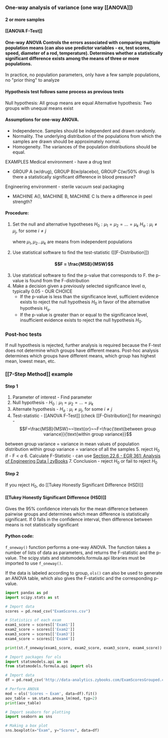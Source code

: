 ### One-way analysis of variance (one way [[ANOVA]])

#### 2 or more samples
#### [[ANOVA F-Test]]
#### One-way ANOVA Controls the errors associated with comparing multiple population means (can also use predictor variables - ex, test scores, speed, diameter of a rod, temperature). Determines whether a statistically significant difference exists among the means of three or more populations.

In practice, no population parameters, only have a few sample populations, no "prior thing" to analyze

#### Hypothesis test follows same process as previous tests
Null hypothesis: All group means are equal
Alternative hypothesis: Two groups with unequal means exist

#### Assumptions for one-way ANOVA.

- Independence. Samples should be independent and drawn randomly.
- Normality. The underlying distribution of the populations from which the samples are drawn should be approximately normal.
- Homogeneity. The variances of the population distributions should be equal.

EXAMPLES
Medical environment - have a drug test
- GROUP A (w/drug), GROUP B(w/placebo), GROUP C(w/50% drug)
Is there a statistically significant difference in blood pressure?

Engineering environment - sterile vacuum seal packaging
- MACHINE A(), MACHINE B, MACHINE C
Is there a difference in peel strength? 


#### Procedure:
1. Set the null and alternative hypotheses
	$H_0: \mu_1 = \mu_2 = ... = \mu_k$
	$H_a: \mu_i \neq \mu_j, ~\text{for some}~ i \neq j$
	
    where $\mu_1, \mu_2...\mu_k$ are means from independent populations
    
2. Use statistical software to find the test-statistic ([[F-Distribution]])
#### $$F = \frac{MSB}{MSW}$$
    
3. Use statistical software to find the p-value that corresponds to F. the p-value is found from the F-distribution
4. Make a decision given a previously selected significance level α, typically 0.05 - OUR CHOICE
    - If the p-value is less than the significance level, sufficient evidence exists to reject the null hypothesis $H_0$ in favor of the alternative hypothesis $H_a$.
    - If the p-value is greater than or equal to the significance level, insufficient evidence exists to reject the null hypothesis $H_0$.



### Post-hoc tests
If null hypothesis is rejected, further analysis is required because the F-test does not determine which groups have different means. Post-hoc analysis determines which groups have different means, which group has highest mean, lowest mean, etc.





### [[7-Step Method]] example

#### Step 1
1. Parameter of interest  - Find parameter
2. Null hypothesis - $H_0: \mu_1 = \mu_2 = ... = \mu_k$
3. Alternate hypothesis - $H_a: \mu_i \neq \mu_j, ~\text{for some}~ i \neq j$
4. Test-statistic - [[ANOVA F-Test]]  (check [[F-Distribution]] for meanings) - $$F=\frac{MSB}{MSW}~~\text{or}~~F=\frac{\text{between group variance}}{\text{within group variance}}$$

between group variance = variance in mean values of population distribution
within group variance = variance of all the samples
5. reject $H_0$ if - F < $\alpha$
6. Calculate F-Statistic  - can use [Section 22.6 - EGR 361: Analysis of Engineering Data | zyBooks](https://learn.zybooks.com/zybook/UPEGR361ZuendelWinter2025/chapter/22/section/6)
7. Conclusion - reject $H_0$ or fail to reject $H_0$
#### Step 2
If you reject $H_0$, do [[Tukey Honestly Significant Difference (HSD)]]







#### [[Tukey Honestly Significant Difference (HSD)]]
Gives the 95% confidence intervals for the mean difference between pairwise groups and determines which mean difference is statistically significant. If 0 falls in the confidence interval, then difference between means is not statistically significant

#### Python code:
`f_oneway()` function performs a one-way ANOVA. The function takes a number of lists of data as parameters, and returns the F-statistic and the p-value. The scipy.stats and statsmodels.formula.api libraries must be imported to use `f_oneway()`.

If the data is labeled according to group, `ols()` can also be used to generate an ANOVA table, which also gives the F-statistic and the corresponding p-value.

```python
import pandas as pd
import scipy.stats as st

# Import data
scores = pd.read_csv("ExamScores.csv")

# Statistics of each exam
exam1_score = scores[['Exam1']]
exam2_score = scores[['Exam2']]
exam3_score = scores[['Exam3']]
exam4_score = scores[['Exam4']]

print(st.f_oneway(exam1_score, exam2_score, exam3_score, exam4_score))

# Import packages for ols
import statsmodels.api as sm
from statsmodels.formula.api import ols

# Import data
df = pd.read_csv('http://data-analytics.zybooks.com/ExamScoresGrouped.csv')

# Perform ANOVA
mod = ols('Scores ~ Exam', data=df).fit()
aov_table = sm.stats.anova_lm(mod, typ=2)
print(aov_table)

# Import seaborn for plotting
import seaborn as sns

# Making a box plot
sns.boxplot(x="Exam", y="Scores", data=df)

```


